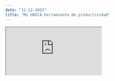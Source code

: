 ```yaml
---
date: "11-12-2023"
title: "Mi UNICA herramienta de productividad"
---
```

<iframe src="https://www.youtube.com/embed/3pRuy1qoI0w" allowfullscreen></iframe>

